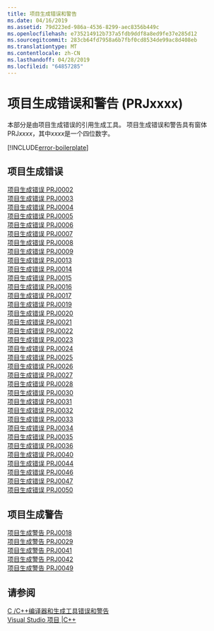 ```yaml
---
title: 项目生成错误和警告
ms.date: 04/16/2019
ms.assetid: 79d223ed-986a-4536-8299-aec8356b449c
ms.openlocfilehash: e735214912b737a5fdb9ddf8a8ed9fe37e285d12
ms.sourcegitcommit: 283cb64fd7958a6b7fbf0cd8534de99ac8d408eb
ms.translationtype: MT
ms.contentlocale: zh-CN
ms.lasthandoff: 04/28/2019
ms.locfileid: "64857285"
---
```

# <a name="project-build-errors-and-warnings-prjxxxx"></a>项目生成错误和警告 (PRJxxxx)

本部分是由项目生成错误的引用生成工具。 项目生成错误和警告具有窗体 PRJ*xxxx*，其中*xxxx*是一个四位数字。

[!INCLUDE[error-boilerplate](../../error-messages/includes/error-boilerplate.md)]

## <a name="project-build-errors"></a>项目生成错误

[项目生成错误 PRJ0002](project-build-error-prj0002.md) \
[项目生成错误 PRJ0003](project-build-error-prj0003.md) \
[项目生成错误 PRJ0004](project-build-error-prj0004.md) \
[项目生成错误 PRJ0005](project-build-error-prj0005.md) \
[项目生成错误 PRJ0006](project-build-error-prj0006.md) \
[项目生成错误 PRJ0007](project-build-error-prj0007.md) \
[项目生成错误 PRJ0008](project-build-error-prj0008.md) \
[项目生成错误 PRJ0009](project-build-error-prj0009.md) \
[项目生成错误 PRJ0013](project-build-error-prj0013.md) \
[项目生成错误 PRJ0014](project-build-error-prj0014.md) \
[项目生成错误 PRJ0015](project-build-error-prj0015.md) \
[项目生成错误 PRJ0016](project-build-error-prj0016.md) \
[项目生成错误 PRJ0017](project-build-error-prj0017.md) \
[项目生成错误 PRJ0019](project-build-error-prj0019.md) \
[项目生成错误 PRJ0020](project-build-error-prj0020.md) \
[项目生成错误 PRJ0021](project-build-error-prj0021.md) \
[项目生成错误 PRJ0022](project-build-error-prj0022.md) \
[项目生成错误 PRJ0023](project-build-error-prj0023.md) \
[项目生成错误 PRJ0024](project-build-error-prj0024.md) \
[项目生成错误 PRJ0025](project-build-error-prj0025.md) \
[项目生成错误 PRJ0026](project-build-error-prj0026.md) \
[项目生成错误 PRJ0027](project-build-error-prj0027.md) \
[项目生成错误 PRJ0028](project-build-error-prj0028.md) \
[项目生成错误 PRJ0030](project-build-error-prj0030.md) \
[项目生成错误 PRJ0031](project-build-error-prj0031.md) \
[项目生成错误 PRJ0032](project-build-error-prj0032.md) \
[项目生成错误 PRJ0033](project-build-error-prj0033.md) \
[项目生成错误 PRJ0034](project-build-error-prj0034.md) \
[项目生成错误 PRJ0035](project-build-error-prj0035.md) \
[项目生成错误 PRJ0036](project-build-error-prj0036.md) \
[项目生成错误 PRJ0040](project-build-error-prj0040.md) \
[项目生成错误 PRJ0044](project-build-error-prj0044.md) \
[项目生成错误 PRJ0046](project-build-error-prj0046.md) \
[项目生成错误 PRJ0047](project-build-error-prj0047.md) \
[项目生成错误 PRJ0050](project-build-error-prj0050.md)

## <a name="project-build-warnings"></a>项目生成警告

[项目生成警告 PRJ0018](project-build-warning-prj0018.md) \
[项目生成警告 PRJ0029](project-build-warning-prj0029.md) \
[项目生成警告 PRJ0041](project-build-warning-prj0041.md) \
[项目生成警告 PRJ0042](project-build-warning-prj0042.md) \
[项目生成警告 PRJ0049](project-build-warning-prj0049.md)

## <a name="see-also"></a>请参阅

[C /C++编译器和生成工具错误和警告](../compiler-errors-1/c-cpp-build-errors.md) \
[Visual Studio 项目 |C++](../../build/creating-and-managing-visual-cpp-projects.md)
